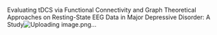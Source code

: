 Evaluating tDCS via Functional Connectivity and Graph Theoretical Approaches on Resting-State EEG Data in Major Depressive Disorder: A Study![Uploading image.png…]()
